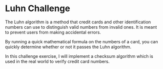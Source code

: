 # Luhn Challenge

The Luhn algorithm is a method that credit cards and other identification numbers can use to distinguish valid numbers from invalid ones. It is meant to prevent users from making accidental errors.

By running a quick mathematical formula on the numbers of a card, you can quickly determine whether or not it passes the Luhn algorithm.

In this challenge exercise, I will implement a checksum algorithm which is used in the real world to verify credit card numbers.
